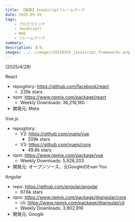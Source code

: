 ```yaml
---
title: 【最新】JavaScriptフレームワーク
date: 2025-05-XX
tags:
    - プログラミング
    - JavaSciprt
    - Web
    - フレームワーク
summary: 
description: ます。
images: ../../images/202505XX_javascript_frameworks.png
---
```


(2025/4/28)

React
- repogitory: https://github.com/facebook/react
    - 235k stars
- npm: https://www.npmjs.com/package/react
    - Weekly Downloads: 36,216,180
- 開発元: Meta

Vue.js
- repogitory: 
    - V2: https://github.com/vuejs/vue
        - 209k stars
    - V3: https://github.com/vuejs/core
        - 49.8k stars
- npm: https://www.npmjs.com/package/vue
    - Weekly Downloads: 5,926,203
- 開発元: オープンソース、元GoogleのEvan You 

Angular
- repo: https://github.com/angular/angular
    - 97.6k stars
- npm: https://www.npmjs.com/package/@angular/core
    - cli: https://www.npmjs.com/package/@angular/cli
    - Weekly Downloads: 3,902,816
- 開発元: Google